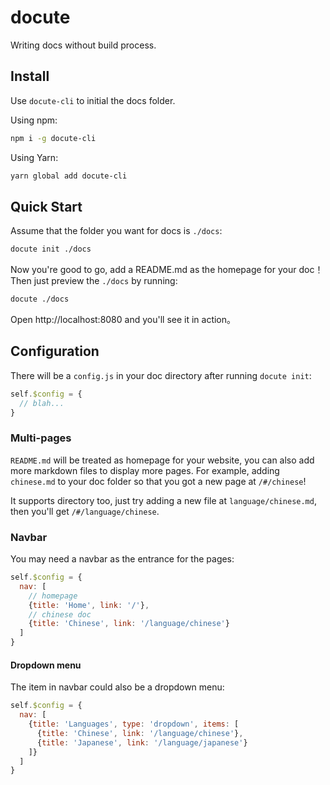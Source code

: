 # docute

Writing docs without build process.

## Install

Use `docute-cli` to initial the docs folder.

Using npm:

```bash
npm i -g docute-cli
```

Using Yarn:

```bash
yarn global add docute-cli
```

## Quick Start

Assume that the folder you want for docs is `./docs`:

```bash
docute init ./docs
```

Now you're good to go, add a README.md as the homepage for your doc！Then just preview the `./docs` by running:

```bash
docute ./docs
```

Open http://localhost:8080 and you'll see it in action。

## Configuration

There will be a `config.js` in your doc directory after running `docute init`:

```js
self.$config = {
  // blah...
}
```

### Multi-pages

`README.md` will be treated as homepage for your website, you can also add more markdown files to display more pages. For example, adding `chinese.md` to your doc folder so that you got a new page at `/#/chinese`!

It supports directory too, just try adding a new file at `language/chinese.md`, then you'll get `/#/language/chinese`.

### Navbar

You may need a navbar as the entrance for the pages:

```js
self.$config = {
  nav: [
    // homepage
    {title: 'Home', link: '/'},
    // chinese doc
    {title: 'Chinese', link: '/language/chinese'}
  ]
}
```

#### Dropdown menu

The item in navbar could also be a dropdown menu:

```js
self.$config = {
  nav: [
    {title: 'Languages', type: 'dropdown', items: [
      {title: 'Chinese', link: '/language/chinese'},
      {title: 'Japanese', link: '/language/japanese'}
    ]}
  ]
}
```
